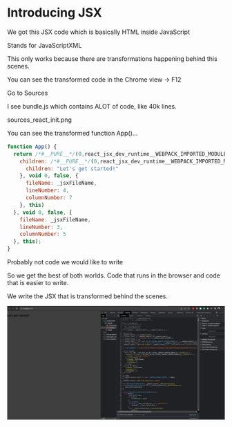 # Introducing JSX

We got this JSX code which is basically HTML inside JavaScript

Stands for JavaScriptXML

This only works because there are transformations happening behind this scenes.

You can see the transformed code in the Chrome view -> F12

Go to Sources

I see bundle.js which contains ALOT of code, like 40k lines.

sources_react_init.png

You can see the transformed function App()...

```js
function App() {
  return /*#__PURE__*/(0,react_jsx_dev_runtime__WEBPACK_IMPORTED_MODULE_0__.jsxDEV)("div", {
    children: /*#__PURE__*/(0,react_jsx_dev_runtime__WEBPACK_IMPORTED_MODULE_0__.jsxDEV)("h2", {
      children: "Let's get started!"
    }, void 0, false, {
      fileName: _jsxFileName,
      lineNumber: 4,
      columnNumber: 7
    }, this)
  }, void 0, false, {
    fileName: _jsxFileName,
    lineNumber: 3,
    columnNumber: 5
  }, this);
}
```

Probably not code we would like to write

So we get the best of both worlds. Code that runs in the browser and code that is easier to write.

We write the JSX that is transformed behind the scenes.

![sources_react_init image](https://github.com/HarrisonWelch/ReactTheCompleteGuide2023/blob/main/Screenshots/sources_react_init.png)
